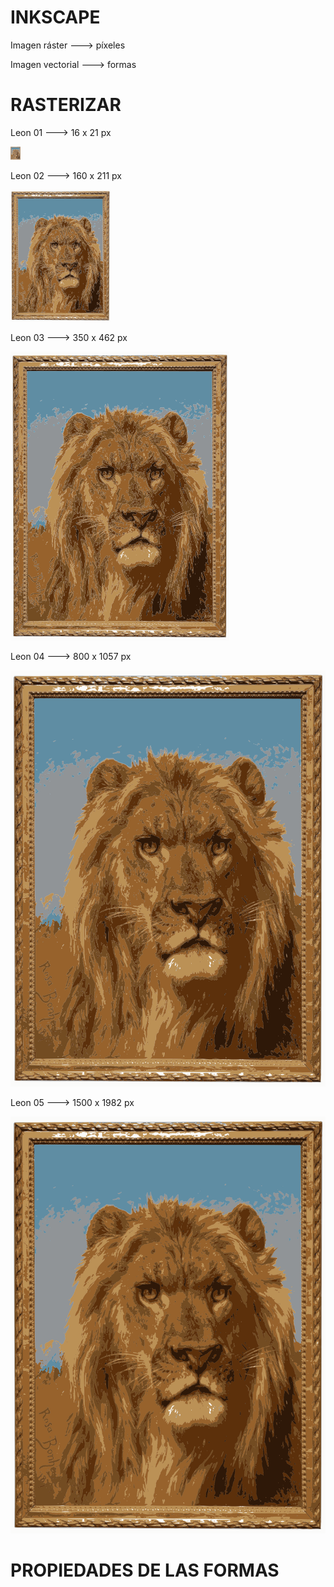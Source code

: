 # INKSCAPE

Imagen ráster ---> píxeles

Imagen vectorial ---> formas


# RASTERIZAR

 Leon 01 ---> 16 x 21 px

![imagen](https://github.com/ANGEY33/1er-TRIMESTRE/blob/main/leon01.png)

 Leon 02 ---> 160 x 211 px

![imagen](https://github.com/ANGEY33/1er-TRIMESTRE/blob/main/leon02.png)

Leon 03 ---> 350 x 462 px

![imagen](https://github.com/ANGEY33/1er-TRIMESTRE/blob/main/leon03.png)

 Leon 04 ---> 800 x 1057 px

![imagen](https://github.com/ANGEY33/1er-TRIMESTRE/blob/main/leon04.png)

 Leon 05 ---> 1500 x 1982 px

![imagen](https://github.com/ANGEY33/1er-TRIMESTRE/blob/main/leon05.png)

# PROPIEDADES DE LAS FORMAS
